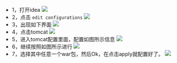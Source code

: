 - 1，打开idea
	 ![](http://on.rongyipiao.com//link/take/lib/php/../uploads/jyaN3JUz.png)
- 2，点击 `edit configurations`
![](http://on.rongyipiao.com//link/take/lib/php/../uploads/lcw9oFh5.png)
- 3，出现如下界面
![](http://on.rongyipiao.com//link/take/lib/php/../uploads/eYOFNWcm.png)
- 4，点击tomcat
![](http://on.rongyipiao.com//link/take/lib/php/../uploads/biMibNUI.png)
- 5，进入tomcat配置里面，配置如图所示信息
![](http://on.rongyipiao.com//link/take/lib/php/../uploads/0SgVlbK6.png)
- 6，继续按照如图所示进行
![](http://on.rongyipiao.com//link/take/lib/php/../uploads/ayDAgi9T.png)
- 7，选择其中任意一个war包，然后Ok，在点击apply就配置好了。
![](http://on.rongyipiao.com//link/take/lib/php/../uploads/2NoTMFEY.png)